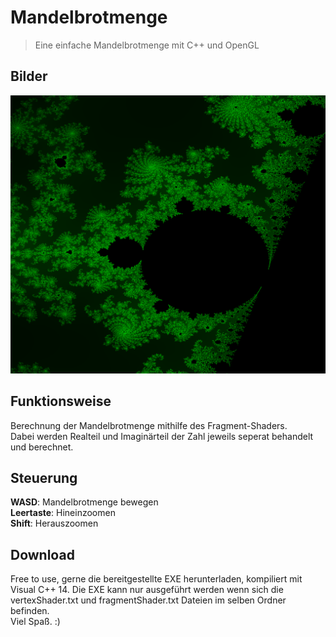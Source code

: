 # Mandelbrotmenge
> Eine einfache Mandelbrotmenge mit C++ und OpenGL


## Bilder
![Screenshot](Screenshot.png)

## Funktionsweise
Berechnung der Mandelbrotmenge mithilfe des Fragment-Shaders.  
Dabei werden Realteil und Imaginärteil der Zahl jeweils
seperat behandelt und berechnet.

## Steuerung
**WASD**: Mandelbrotmenge bewegen  
**Leertaste**: Hineinzoomen  
**Shift**: Herauszoomen  

## Download
Free to use, gerne die bereitgestellte EXE herunterladen, kompiliert mit Visual C++ 14.
Die EXE kann nur ausgeführt werden wenn sich die vertexShader.txt und fragmentShader.txt Dateien im selben Ordner befinden.  
Viel Spaß. :)

